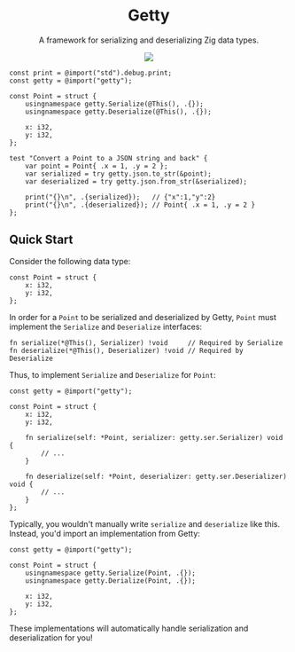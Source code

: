 <p align="center">
  <h1 align="center">Getty</h1>
  <p align="center">A framework for serializing and deserializing Zig data types.</p>
  <p align="center">
    <!--<a href="https://github.com/getty-zig/getty/releases"><img src="https://img.shields.io/badge/release-v0.1.0-blue"></a>-->
    <a href="LICENSE"><img src="https://img.shields.io/badge/license-MIT-blue.svg"></a>
  </p>
</p>

```zig
const print = @import("std").debug.print;
const getty = @import("getty");

const Point = struct {
    usingnamespace getty.Serialize(@This(), .{});
    usingnamespace getty.Deserialize(@This(), .{});

    x: i32,
    y: i32,
};

test "Convert a Point to a JSON string and back" {
    var point = Point{ .x = 1, .y = 2 };
    var serialized = try getty.json.to_str(&point);
    var deserialized = try getty.json.from_str(&serialized);

    print("{}\n", .{serialized});   // {"x":1,"y":2}
    print("{}\n", .{deserialized}); // Point{ .x = 1, .y = 2 }
};
```

## Quick Start

Consider the following data type:

```zig
const Point = struct {
    x: i32,
    y: i32,
};
```

In order for a `Point` to be serialized and deserialized by Getty, `Point` must
implement the `Serialize` and `Deserialize` interfaces:

```zig
fn serialize(*@This(), Serializer) !void     // Required by Serialize
fn deserialize(*@This(), Deserializer) !void // Required by Deserialize
```

Thus, to implement `Serialize` and `Deserialize` for `Point`:

```zig
const getty = @import("getty");

const Point = struct {
    x: i32,
    y: i32,

    fn serialize(self: *Point, serializer: getty.ser.Serializer) void {
    	// ...
    }
    
    fn deserialize(self: *Point, deserializer: getty.ser.Deserializer) void {
    	// ...
    }
};
```

Typically, you wouldn't manually write `serialize` and `deserialize` like this.
Instead, you'd import an implementation from Getty:

```zig
const getty = @import("getty");

const Point = struct {
    usingnamespace getty.Serialize(Point, .{});
    usingnamespace getty.Derialize(Point, .{});

    x: i32,
    y: i32,
};
```

These implementations will automatically handle serialization and
deserialization for you!
